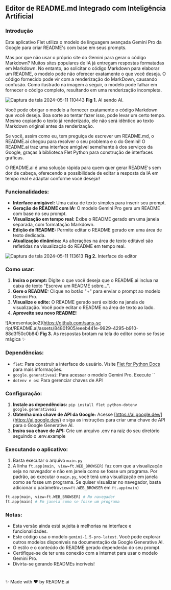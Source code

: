 ## Editor de README.md Integrado com Inteligência Artificial

### Introdução

Este aplicativo Flet utiliza o modelo de linguagem avançada Gemini Pro da Google para criar README's com base em seus prompts.

Mas por que não usar o próprio site do Gemini para gerar o código Markdown? Muitos sites populares de IA já entregam respostas formatadas em Markdown. No entanto, ao solicitar o código Markdown para elaborar um README, o modelo pode não oferecer exatamente o que você deseja. O código fornecido pode vir com a renderização do MarkDown, causando confusão. Como ilustrado na imagem a seguir, o modelo pode falhar em fornecer o código completo, resultando em uma renderização incompleta.


![Captura de tela 2024-05-11 110443](https://github.com/sans-script/README.ai/assets/84801905/88466c36-d01b-428d-abcd-e3a6f3d19dac)
**Fig 1.** AI sendo AI.

Você pode obrigar o modelo a fornecer exatamente o código Markdown que você deseja. Boa sorte ao tentar fazer isso, pode levar um certo tempo. Mesmo copiando o texto já renderizado, ele não será idêntico ao texto Markdown original antes da renderização.

Se você, assim como eu, tem preguiça de escrever um README.md, o README.ai chegou para resolver o seu problema e o do Gemini! O README.ai traz uma interface amigável semelhante à dos serviços da Google, graças à biblioteca Flet Python para construção de interfaces gráficas.

O README.ai é uma solução rápida para quem quer gerar README's sem dor de cabeça, oferecendo a possibilidade de editar a resposta da IA em tempo real e adaptar conforme você desejar!

### Funcionalidades:

- **Interface amigável:** Uma caixa de texto simples para inserir seu prompt.
- **Geração de README com IA:** O modelo Gemini Pro gera um README com base no seu prompt.
- **Visualização em tempo real:** Exibe o README gerado em uma janela separada, com formatação Markdown.
- **Edição do README:** Permite editar o README gerado em uma área de texto dedicada.
- **Atualização dinâmica:** As alterações na área de texto editável são refletidas na visualização do README em tempo real.

![Captura de tela 2024-05-11 113613](https://github.com/sans-script/README.ai/assets/84801905/a61d1cb2-ea36-4f90-812c-9303edd9959e)
**Fig 2.** Interface do editor

### Como usar:

1. **Insira o prompt:** Digite o que você deseja que o README.ai inclua na caixa de texto "Escreva um README sobre...".
2. **Gere o README:** Clique no botão "+" para enviar o prompt ao modelo Gemini Pro.
3. **Visualize e edite:** O README gerado será exibido na janela de visualização. Você pode editar o README na área de texto ao lado. 
4. **Aproveite seu novo README!**


![Apresentação2](https://github.com/sans-sc ript/README.ai/assets/84801905/eeeb441e-9929-4295-b910-88d3f50c0b84)
**Fig 3.** As respostas brotam na tela do editor como se fosse mágica ✨ 

### Dependências:

- `flet`: Para construir a interface do usuário. Visite [Flet for Python Docs](https://pypi.org/project/flet/) para mais informações.
- `google.generativeai`: Para acessar o modelo Gemini Pro. Execute ``
- `dotenv e os`: Para gerenciar chaves de API

### Configuração:

1. **Instale as dependências:** `pip install flet python-dotenv google.generativeai` 
2. **Obtenha uma chave de API da Google:** Acesse [https://ai.google.dev/](https://ai.google.dev/) e siga as instruções para criar uma chave de API para o Google Generative AI.
3. **Insira sua chave de API:** Crie um arquivo .env na raiz do seu diretório seguindo o .env.example

### Executando o aplicativo:

1. Basta executar o arquivo `main.py`
2. A linha `ft.app(main, view=ft.WEB_BROWSER)` faz com que a visualização seja no navegador e não em janela como se fosse um programa. Por padrão, ao executar o `main.py`, você terá uma visualização em janela como se fosse um programa. Se quiser visualizar no navegador, basta adicionar o parâmetro`view=ft.WEB_BROWSER` em `ft.app(main)`

```python
ft.app(main, view=ft.WEB_BROWSER) # No navegador
ft.app(main) # Em janela como se fosse um programa
```


### Notas:
- Esta versão ainda está sujeita  à melhorias na interface e funcionalidades.
- Este código usa o modelo `gemini-1.5-pro-latest`. Você pode explorar outros modelos disponíveis na documentação da Google Generative AI.
- O estilo e o conteúdo do README gerado dependerão do seu prompt.
- Certifique-se de ter uma conexão com a internet para usar o modelo Gemini Pro.
- Divirta-se gerando READMEs incríveis! 


#

✨ Made with ❤️ by README.ai
